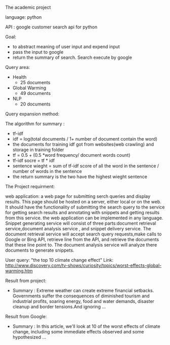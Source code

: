 The academic project

language: python

API : google customer search api for python 

Goal: 
+ to abstract meaning of user input and expend input
+ pass the input to google 
+ return the summary of search. Search execute by google  


Query area:
+ Health
  + 25 documents  
+ Global Warming
  + 49 documents 
+ NLP
  + 20 documents 

Query expansion method: 

The algorithm for summary :
+ tf-idf
+ idf = log(total documents / 1+ number of document contain the word)
+ the documents for training idf got from websites(web crawling) and storage in training folder
+ tf = 0.5 + (0.5 *word frequency/ document words count)
+ tf-idf socre = tf * idf
+ sentence wieght = sum of tf-idf score of all the word in the sentence / number of words in the sentence
+ the return summary is the two have the highest wieght sentence



The Project requirment: 

web application: a web page for submitting serch queries and display results. This page should be hosted on a server,
either local or on the web. It should have the functionality of submitting the search query to the service for getting
search results and annotating with snippets and getting results from this service. the web application can be 
implemented in any language.
Snippet generating service will consist of three parts:document retrieval service,document analysis service , 
and snippet delivery service. The document retrieval service will accept search query requests,make calls to Google or 
Bing API, retrieve line from the API, and retrieve the documents that these line point to. The document analysis service
will analyze there documents to generate snippets.


User query:
"the top 10 climate change effect"
Link:
http://www.discovery.com/tv-shows/curiosity/topics/worst-effects-global-warming.htm

Result from project:
+ Summary :
  Extreme weather can create extreme financial setbacks. Governments suffer the consequences of diminished tourism and industrial profits, soaring energy, food and water demands, disaster cleanup and border tensions.And ignoring ...


Result from Google:
+ Summary :
  In this article, we'll look at 10 of the worst effects of climate change, including some immediate effects observed and some hypothesized ...







